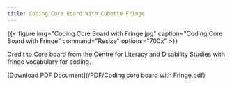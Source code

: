 ```yaml
---
title: Coding Core Board With Cubetto Fringe
---
```



{{< figure
img="Coding Core Board with Fringe.jpg"
caption="Coding Core Board with Fringe"
command="Resize"
options="700x" >}}

Credit to Core board from the Centre for Literacy and Disability Studies with fringe vocabulary for coding.

[Download PDF Document](/PDF/Coding core board with Fringe.pdf)
